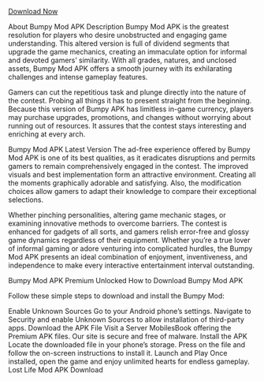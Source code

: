 <a href="https://www.mobilesbook.com/bumpy-mod-apk/" target="_blank">Download Now</a>

About Bumpy Mod APK Description
Bumpy Mod APK is the greatest resolution for players who desire unobstructed and engaging game understanding. This altered version is full of dividend segments that upgrade the game mechanics, creating an immaculate option for informal and devoted gamers’ similarity. With all grades, natures, and unclosed assets, Bumpy Mod APK offers a smooth journey with its exhilarating challenges and intense gameplay features.

Gamers can cut the repetitious task and plunge directly into the nature of the contest. Probing all things it has to present straight from the beginning. Because this version of Bumpy APK has limitless in-game currency, players may purchase upgrades, promotions, and changes without worrying about running out of resources. It assures that the contest stays interesting and enriching at every arch.

Bumpy Mod APK Latest Version
The ad-free experience offered by Bumpy Mod APK is one of its best qualities, as it eradicates disruptions and permits gamers to remain comprehensively engaged in the contest. The improved visuals and best implementation form an attractive environment. Creating all the moments graphically adorable and satisfying. Also, the modification choices allow gamers to adapt their knowledge to compare their exceptional selections.

Whether pinching personalities, altering game mechanic stages, or examining innovative methods to overcome barriers. The contest is enhanced for gadgets of all sorts, and gamers relish error-free and glossy game dynamics regardless of their equipment.  Whether you’re a true lover of informal gaming or adore venturing into complicated hurdles, the Bumpy Mod APK presents an ideal combination of enjoyment, inventiveness, and independence to make every interactive entertainment interval outstanding.

Bumpy Mod APK Premium Unlocked
How to Download Bumpy Mod APK

Follow these simple steps to download and install the Bumpy Mod:

Enable Unknown Sources
Go to your Android phone’s settings.
Navigate to Security and enable Unknown Sources to allow installation of third-party apps.
Download the APK File
Visit a Server MobilesBook offering the Premium APK files.
Our site is secure and free of malware.
Install the APK
Locate the downloaded file in your phone’s storage.
Press on the file and follow the on-screen instructions to install it.
Launch and Play
Once installed, open the game and enjoy unlimited hearts for endless gameplay.
Lost Life Mod APK Download
